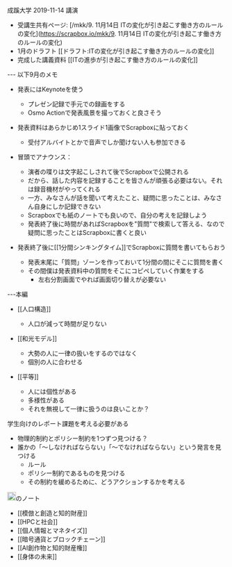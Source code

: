 
成蹊大学 2019-11-14 講演
- 受講生共有ページ: [/mkk/9. 11月14日 ITの変化が引き起こす働き方のルールの変化](https://scrapbox.io/mkk/9. 11月14日 ITの変化が引き起こす働き方のルールの変化)
- 1月のドラフト [[ドラフト:ITの変化が引き起こす働き方のルールの変化]]
- 完成した講義資料 [[ITの進歩が引き起こす働き方のルールの変化]]

--- 以下9月のメモ

- 発表にはKeynoteを使う
    - プレゼン記録で手元での録画をする
    - Osmo Actionで発表風景を撮っておくと良さそう
- 発表資料はあらかじめ1スライド1画像でScrapboxに貼っておく
    - 受付アルバイトとかで音声でしか聞けない人も参加できる
- 冒頭でアナウンス：
    - 演者の喋りは文字起こしされて後でScrapboxで公開される
    - だから、話した内容を記録することを皆さんが頑張る必要はない。それは録音機材がやってくれる
    - 一方、みなさんが話を聞いて考えたこと、疑問に思ったことは、みなさん自身にしか記録できない
    - Scrapboxでも紙のノートでも良いので、自分の考えを記録しよう
    - 発表終了後に時間があればScrapboxを"質問"で検索して答える、なので疑問に思ったことはScrapboxに書くと良い

- 発表終了後に[[1分間シンキングタイム]]でScrapboxに質問を書いてもらおう
    - 発表末尾に「質問」ゾーンを作っておいて1分間の間にそこに質問を書く
    - その間僕は発表資料中の質問をそこにコピペしていく作業をする
        - 左右分割画面でやれば画面切り替えが必要ない

---本編

- [[人口構造]]
    - 人口が減って時間が足りない
- [[和光モデル]]
    - 大勢の人に一律の扱いをするのではなく
    - 個別の人に合わせる

- [[平等]]
    - 人には個性がある
    - 多様性がある
    - それを無視して一律に扱うのは良いことか？


学生向けのレポート課題を考える必要がある
- 物理的制約とポリシー制約を1つずつ見つける？
- 誰かの「〜しなければならない」「〜でなければならない」という発言を見つける
    - ルール
    - ポリシー制約であるものを見つける
    - その制約を緩めるために、どうアクションするかを考える

<img src='https://scrapbox.io/api/pages/nishio/nishio/icon' alt='nishio.icon' height="19.5"/>のノート
- [[模倣と創造と知的財産]]
- [[HPCと社会]]
- [[個人情報とマネタイズ]]
- [[暗号通貨とブロックチェーン]]
- [[AI創作物と知的財産権]]
- [[身体の未来]]
